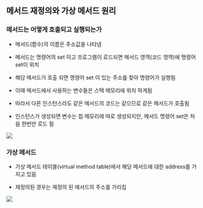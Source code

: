## 메서드 재정의와 가상 메서드 원리

### 메서드는 어떻게 호출되고 실행되는가

- 메서드(함수)의 이름은 주소값을 나타냄

- 메서드는 명령어의 set 이고 프로그램이 로드되면 메서드 영역(코드 영역)에 명령어 set이 위치

- 해당 메서드가 호출 되면 명령어 set 이 있는 주소를 찾아 명령어가 실행됨

- 이때 메서드에서 사용하는 변수들은 스택 메모리에 위치 하게됨

- 따라서 다른 인스턴스라도 같은 메서드의 코드는 같으므로 같은 메서드가 호출됨

- 인스턴스가 생성되면 변수는 힙 메모리에 따로 생성되지만, 메서드 명령어 set은 처음 한번만 로드 됨

<img src="https://user-images.githubusercontent.com/121005861/230902234-8ca913f2-f951-4f3c-a5eb-e16f7ebe4d9e.png" />

### 가상 메서드

- 가상 메서드 테이블(virtual method table)에서 해당 메서드에 대한 address를 가지고 있음

- 재정의된 경우는 재정의 된 메서드의 주소를 가리킴

<img src="https://user-images.githubusercontent.com/121005861/230902519-3b094003-a4ac-4089-acff-a9587cfb4ce4.png" />
